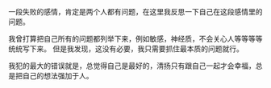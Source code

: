 一段失败的感情，肯定是两个人都有问题，在这里我反思一下自己在这段感情里的问题。

我曾打算把自己所有的问题都列举下来，例如敏感，神经质，不会关心人等等等等统统写下来。
但是我发现，这没有必要，我只需要抓住最本质的问题就行。 

我犯的最大的错误就是，总觉得自己是最好的，清扬只有跟自己一起才会幸福，总是把自己的想法强加于人。

